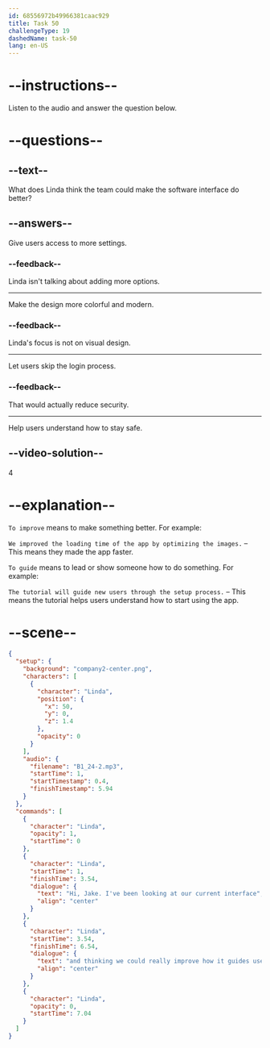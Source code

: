 ```yaml
---
id: 68556972b49966381caac929
title: Task 50
challengeType: 19
dashedName: task-50
lang: en-US
---
```


<!-- (Audio) Linda: Hi, Jake. I've been looking at our current interface and thinking we could really improve how it guides users on security. -->

# --instructions--

Listen to the audio and answer the question below.

# --questions--

## --text--

What does Linda think the team could make the software interface do better?

## --answers--

Give users access to more settings.

### --feedback--

Linda isn't talking about adding more options.

---

Make the design more colorful and modern.

### --feedback--

Linda's focus is not on visual design.

---

Let users skip the login process.

### --feedback--

That would actually reduce security.

---

Help users understand how to stay safe.

## --video-solution--

4

# --explanation--

`To improve` means to make something better. For example:

`We improved the loading time of the app by optimizing the images.` – This means they made the app faster.

`To guide` means to lead or show someone how to do something. For example:

`The tutorial will guide new users through the setup process.` – This means the tutorial helps users understand how to start using the app.

# --scene--

```json
{
  "setup": {
    "background": "company2-center.png",
    "characters": [
      {
        "character": "Linda",
        "position": {
          "x": 50,
          "y": 0,
          "z": 1.4
        },
        "opacity": 0
      }
    ],
    "audio": {
      "filename": "B1_24-2.mp3",
      "startTime": 1,
      "startTimestamp": 0.4,
      "finishTimestamp": 5.94
    }
  },
  "commands": [
    {
      "character": "Linda",
      "opacity": 1,
      "startTime": 0
    },
    {
      "character": "Linda",
      "startTime": 1,
      "finishTime": 3.54,
      "dialogue": {
        "text": "Hi, Jake. I've been looking at our current interface",
        "align": "center"
      }
    },
    {
      "character": "Linda",
      "startTime": 3.54,
      "finishTime": 6.54,
      "dialogue": {
        "text": "and thinking we could really improve how it guides users on security.",
        "align": "center"
      }
    },
    {
      "character": "Linda",
      "opacity": 0,
      "startTime": 7.04
    }
  ]
}
```
